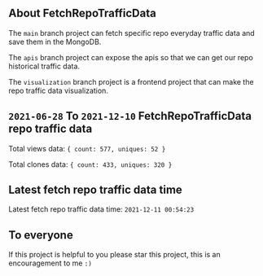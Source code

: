 ## About FetchRepoTrafficData

The `main` branch project can fetch specific repo everyday traffic data and save them in the MongoDB.

The `apis` branch project can expose the apis so that we can get our repo historical traffic data.

The `visualization` branch project is a frontend project that can make the repo traffic data visualization.

## `2021-06-28` To `2021-12-10` FetchRepoTrafficData repo traffic data

Total views data: `{ count: 577, uniques: 52 }`

Total clones data: `{ count: 433, uniques: 320 }`

## Latest fetch repo traffic data time

Latest fetch repo traffic data time: `2021-12-11 00:54:23`

## To everyone

If this project is helpful to you please star this project, this is an encouragement to me `:)`



